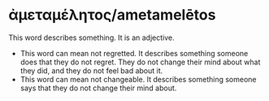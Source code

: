 # ἀμεταμέλητος/ametamelētos

This word describes something. It is an adjective. 

* This word can mean not regretted. It describes something someone does that they do not regret. They do not change their mind about what they did, and they do not feel bad about it. 
* This word can mean not changeable. It describes something someone says that they do not change their mind about.
